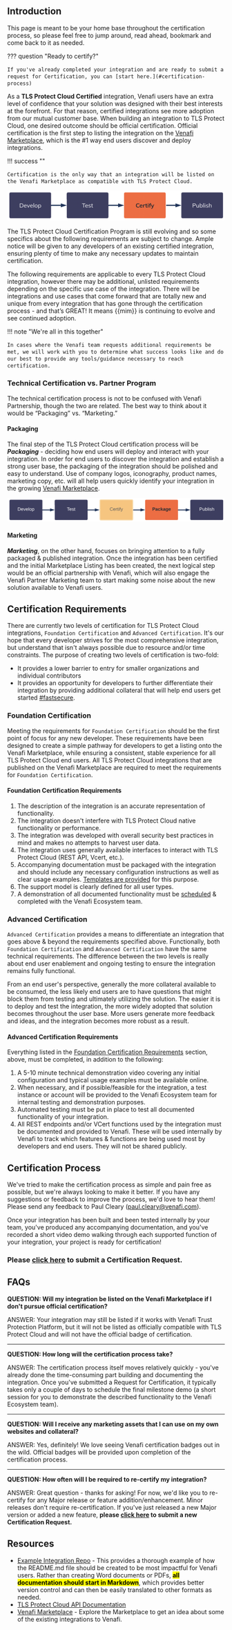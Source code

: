 ## **Introduction**

This page is meant to be your home base throughout the certification process, so please feel free to jump around, read ahead, bookmark and come back to it as needed. 

??? question "Ready to certify?"

    If you've already completed your integration and are ready to submit a request for Certification, you can [start here.](#certification-process)

As a **TLS Protect Cloud Certified** integration, Venafi users have an extra level of confidence that your solution was designed with their best interests at the forefront. For that reason, certified integrations see more adoption from our mutual customer base. When building an integration to TLS Protect Cloud, one desired outcome should be official certification. Official certification is the first step to listing the integration on the [Venafi Marketplace](https://marketplace.venafi.com), which is the #1 way end users discover and deploy integrations.  

!!! success ""

    Certification is the only way that an integration will be listed on the Venafi Marketplace as compatible with TLS Protect Cloud. 

![Certify](../../assets/images/certification/certify-chart.png)

The TLS Protect Cloud Certification Program is still evolving and so some specifics about the following requirements are subject to change. Ample notice will be given to any developers of an existing certified integration, ensuring plenty of time to make any necessary updates to maintain certification.

The following requirements are applicable to every TLS Protect Cloud integration, however there may be additional, unlisted requirements depending on the specific use case of the integration. There will be integrations and use cases that come forward that are totally new and unique from every integration that has gone through the certification process - and that’s GREAT! It means {{mim}} is continuing to evolve and see continued adoption.

!!! note "We're all in this together"

    In cases where the Venafi team requests additional requirements be met, we will work with you to determine what success looks like and do our best to provide any tools/guidance necessary to reach certification.

### **Technical Certification vs. Partner Program**

The technical certification process is not to be confused with Venafi Partnership, though the two are related. The best way to think about it would be “Packaging” vs. “Marketing.”

#### **Packaging**

The final step of the TLS Protect Cloud certification process will be ***Packaging*** - deciding how end users will deploy and interact with your integration. In order for end users to discover the integration and establish a strong user base, the packaging of the integration should be polished and easy to understand. Use of company logos, iconography, product names, marketing copy, etc. will all help users quickly identify your integration in the growing [Venafi Marketplace](https://marketplace.venafi.com). 

![Package](../../assets/images/certification/package-chart.png)

#### **Marketing**

***Marketing***, on the other hand, focuses on bringing attention to a fully packaged & published integration. Once the integration has been certified and the initial Marketplace Listing has been created, the next logical step would be an official partnership with Venafi, which will also engage the Venafi Partner Marketing team to start making some noise about the new solution available to Venafi users.

## **Certification Requirements**

There are currently two levels of certification for TLS Protect Cloud integrations, `Foundation Certification` and `Advanced Certification`. It's our hope that every developer strives for the most comprehensive integration, but understand that isn't always possible due to resource and/or time constraints. The purpose of creating two levels of certification is two-fold:

- It provides a lower barrier to entry for smaller organizations and individual contributors
- It provides an opportunity for developers to further differentiate their integration by providing additional collateral that will help end users get started [#fastsecure](https://www.venafi.com/blog/why-fastsecure-future-machine-identity-management).

### Foundation Certification

Meeting the requirements for `Foundation Certification` should be the first point of focus for any new developer. These requirements have been designed to create a simple pathway for developers to get a listing onto the Venafi Marketplace, while ensuring a consistent, stable experience for all TLS Protect Cloud end users.  All TLS Protect Cloud integrations that are published on the Venafi Marketplace are required to meet the requirements for `Foundation Certification`.

#### **Foundation Certification Requirements**

1. The description of the integration is an accurate representation of functionality.
2. The integration doesn't interfere with TLS Protect Cloud native functionality or performance.
3. The integration was developed with overall security best practices in mind and makes no attempts to harvest user data.
4. The integration uses generally available interfaces to interact with TLS Protect Cloud (REST API, Vcert, etc.).
5. Accompanying documentation must be packaged with the integration and should include any necessary configuration instructions as well as clear usage examples. [Templates are provided](https://coolsolutions.venafi.com/ecosystem/example-integration-repo) for this purpose.
6. The support model is clearly defined for all user types.
7. A demonstration of all documented functionality must be [scheduled](https://venafi-service-certification.paperform.co) & completed with the Venafi Ecosystem team. 


### Advanced Certification

`Advanced Certification` provides a means to differentiate an integration that goes above & beyond the requirements specified above. Functionally, both `Foundation Certification` and `Advanced Certification` have the same technical requirements. The difference between the two levels is really about end user enablement and ongoing testing to ensure the integration remains fully functional. 

From an end user's perspective, generally the more collateral available to be consumed, the less likely end users are to have questions that might block them from testing and ultimately utilizing the solution. The easier it is to deploy and test the integration, the more widely adopted that solution becomes throughout the user base. More users generate more feedback and ideas, and the integration becomes more robust as a result.

#### **Advanced Certification Requirements**

Everything listed in the [Foundation Certification Requirements](#tier-0-certification-requirements) section, above, must be completed, in addition to the following:

1. A 5-10 minute technical demonstration video covering any initial configuration and typical usage examples must be available online.
2. When necessary, and if possible/feasible for the integration, a test instance or account will be provided to the Venafi Ecosystem team for internal testing and demonstration purposes.
3. Automated testing must be put in place to test all documented functionality of your integration.
4. All REST endpoints and/or VCert functions used by the integration must be documented and provided to Venafi. These will be used internally by Venafi to track which features & functions are being used most by developers and end users. They will not be shared publicly.

## **Certification Process**

We've tried to make the certification process as simple and pain free as possible, but we're always looking to make it better. If you have any suggestions or feedback to improve the process, we'd love to hear them! Please send any feedback to Paul Cleary (paul.cleary@venafi.com).

Once your integration has been built and been tested internally by your team, you've produced any accompanying documentation, and you've recorded a short video demo walking through each supported function of your integration, your project is ready for certification!

### **Please [click here](https://venafi-service-certification-request.paperform.co) to submit a Certification Request.** 

## **FAQs**

**QUESTION: Will my integration be listed on the Venafi Marketplace if I don't pursue official certification?**

ANSWER: Your integration may still be listed if it works with Venafi Trust Protection Platform, but it will not be listed as officially compatible with TLS Protect Cloud and will not have the official badge of certification.

---

**QUESTION: How long will the certification process take?**

ANSWER: The certification process itself moves relatively quickly - you've already done the time-consuming part building and documenting the integration. Once you've submitted a Request for Certification, it typically takes only a couple of days to schedule the final milestone demo (a short session for you to demonstrate the described functionality to the Venafi Ecosystem team).

---

**QUESTION: Will I receive any marketing assets that I can use on my own websites and collateral?**

ANSWER: Yes, definitely! We love seeing Venafi certification badges out in the wild. Official badges will be provided upon completion of the certification process.  

---

**QUESTION: How often will I be required to re-certify my integration?**

ANSWER: Great question - thanks for asking! For now, we'd like you to re-certify for any Major release or feature addition/enhancement. Minor releases don't require re-certification. If you've just released a new Major version or added a new feature, **please [click here](https://venafi-service-certification-request.paperform.co) to submit a new Certification Request.** 

## **Resources**

- [Example Integration Repo](https://coolsolutions.venafi.com/ecosystem/example-integration-repo) - This provides a thorough example of how the README.md file should be created to be most impactful for Venafi users. Rather than creating Word documents or PDFs, <mark>**all documentation should start in Markdown**</mark>, which provides better version control and can then be easily translated to other formats as needed.
- [TLS Protect Cloud API Documentation](https://docs.venafi.cloud/api/c-cloud-api/)
- [Venafi Marketplace](https://marketplace.venafi.com) - Explore the Marketplace to get an idea about some of the existing integrations to Venafi. 
